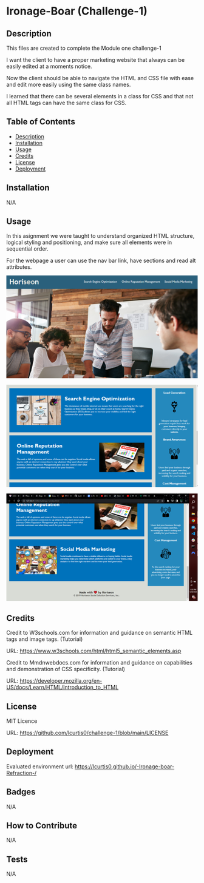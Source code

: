 # Ironage-Boar (Challenge-1)

## Description

This files are created to complete the Module one challenge-1

I want the client to have a proper marketing website that always can be easily edited at a moments notice.

Now the client should be able to navigate the HTML and CSS file with ease and edit more easily using the same class names.

I learned that there can be several elements in a class for CSS and that not all HTML tags can have the same class for CSS.

## Table of Contents 

- [Description](#Decription)
- [Installation](#Installation)
- [Usage](#Usage)
- [Credits](#Credits)
- [License](#License)
- [Deployment](#Deployment)

## Installation

N/A

## Usage

In this asignment we were taught to understand organized HTML structure, logical styling and positioning, and make sure all elements were in sequential order.

For the webpage a user can use the nav bar link, have sections and read alt attributes.

![alttext](assets/images/Webpage%20(top).png)

![alttext](assets/images/Webpage%20(middle).png)

![alttext](assets/images/Webpage%20(bottom).png)

## Credits

Credit to W3schools.com for information and guidance on semantic HTML tags and image tags. (Tutorial)

URL: https://www.w3schools.com/html/html5_semantic_elements.asp

Credit to Mmdnwebdocs.com for information and guidance on capabilities and demonstration of CSS specificity. (Tutorial)

URL: https://developer.mozilla.org/en-US/docs/Learn/HTML/Introduction_to_HTML

## License

MIT Licence 

URL: https://github.com/lcurtis0/challenge-1/blob/main/LICENSE

## Deployment

Evaluated environment url: https://lcurtis0.github.io/-Ironage-boar-Refraction-/

## Badges

N/A

## How to Contribute

N/A

## Tests

N/A
